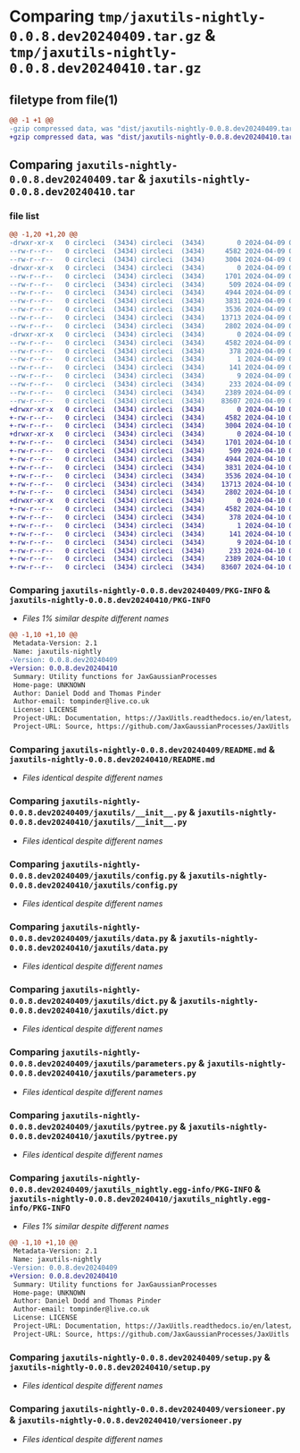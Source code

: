 # Comparing `tmp/jaxutils-nightly-0.0.8.dev20240409.tar.gz` & `tmp/jaxutils-nightly-0.0.8.dev20240410.tar.gz`

## filetype from file(1)

```diff
@@ -1 +1 @@
-gzip compressed data, was "dist/jaxutils-nightly-0.0.8.dev20240409.tar", last modified: Tue Apr  9 00:06:31 2024, max compression
+gzip compressed data, was "dist/jaxutils-nightly-0.0.8.dev20240410.tar", last modified: Wed Apr 10 00:06:30 2024, max compression
```

## Comparing `jaxutils-nightly-0.0.8.dev20240409.tar` & `jaxutils-nightly-0.0.8.dev20240410.tar`

### file list

```diff
@@ -1,20 +1,20 @@
-drwxr-xr-x   0 circleci  (3434) circleci  (3434)        0 2024-04-09 00:06:31.354803 jaxutils-nightly-0.0.8.dev20240409/
--rw-r--r--   0 circleci  (3434) circleci  (3434)     4582 2024-04-09 00:06:31.354803 jaxutils-nightly-0.0.8.dev20240409/PKG-INFO
--rw-r--r--   0 circleci  (3434) circleci  (3434)     3004 2024-04-09 00:06:23.000000 jaxutils-nightly-0.0.8.dev20240409/README.md
-drwxr-xr-x   0 circleci  (3434) circleci  (3434)        0 2024-04-09 00:06:31.358803 jaxutils-nightly-0.0.8.dev20240409/jaxutils/
--rw-r--r--   0 circleci  (3434) circleci  (3434)     1701 2024-04-09 00:06:23.000000 jaxutils-nightly-0.0.8.dev20240409/jaxutils/__init__.py
--rw-r--r--   0 circleci  (3434) circleci  (3434)      509 2024-04-09 00:06:31.358803 jaxutils-nightly-0.0.8.dev20240409/jaxutils/_version.py
--rw-r--r--   0 circleci  (3434) circleci  (3434)     4944 2024-04-09 00:06:23.000000 jaxutils-nightly-0.0.8.dev20240409/jaxutils/config.py
--rw-r--r--   0 circleci  (3434) circleci  (3434)     3831 2024-04-09 00:06:23.000000 jaxutils-nightly-0.0.8.dev20240409/jaxutils/data.py
--rw-r--r--   0 circleci  (3434) circleci  (3434)     3536 2024-04-09 00:06:23.000000 jaxutils-nightly-0.0.8.dev20240409/jaxutils/dict.py
--rw-r--r--   0 circleci  (3434) circleci  (3434)    13713 2024-04-09 00:06:23.000000 jaxutils-nightly-0.0.8.dev20240409/jaxutils/parameters.py
--rw-r--r--   0 circleci  (3434) circleci  (3434)     2802 2024-04-09 00:06:23.000000 jaxutils-nightly-0.0.8.dev20240409/jaxutils/pytree.py
-drwxr-xr-x   0 circleci  (3434) circleci  (3434)        0 2024-04-09 00:06:31.354803 jaxutils-nightly-0.0.8.dev20240409/jaxutils_nightly.egg-info/
--rw-r--r--   0 circleci  (3434) circleci  (3434)     4582 2024-04-09 00:06:31.000000 jaxutils-nightly-0.0.8.dev20240409/jaxutils_nightly.egg-info/PKG-INFO
--rw-r--r--   0 circleci  (3434) circleci  (3434)      378 2024-04-09 00:06:31.000000 jaxutils-nightly-0.0.8.dev20240409/jaxutils_nightly.egg-info/SOURCES.txt
--rw-r--r--   0 circleci  (3434) circleci  (3434)        1 2024-04-09 00:06:31.000000 jaxutils-nightly-0.0.8.dev20240409/jaxutils_nightly.egg-info/dependency_links.txt
--rw-r--r--   0 circleci  (3434) circleci  (3434)      141 2024-04-09 00:06:31.000000 jaxutils-nightly-0.0.8.dev20240409/jaxutils_nightly.egg-info/requires.txt
--rw-r--r--   0 circleci  (3434) circleci  (3434)        9 2024-04-09 00:06:31.000000 jaxutils-nightly-0.0.8.dev20240409/jaxutils_nightly.egg-info/top_level.txt
--rw-r--r--   0 circleci  (3434) circleci  (3434)      233 2024-04-09 00:06:31.358803 jaxutils-nightly-0.0.8.dev20240409/setup.cfg
--rw-r--r--   0 circleci  (3434) circleci  (3434)     2389 2024-04-09 00:06:23.000000 jaxutils-nightly-0.0.8.dev20240409/setup.py
--rw-r--r--   0 circleci  (3434) circleci  (3434)    83607 2024-04-09 00:06:23.000000 jaxutils-nightly-0.0.8.dev20240409/versioneer.py
+drwxr-xr-x   0 circleci  (3434) circleci  (3434)        0 2024-04-10 00:06:30.117211 jaxutils-nightly-0.0.8.dev20240410/
+-rw-r--r--   0 circleci  (3434) circleci  (3434)     4582 2024-04-10 00:06:30.117211 jaxutils-nightly-0.0.8.dev20240410/PKG-INFO
+-rw-r--r--   0 circleci  (3434) circleci  (3434)     3004 2024-04-10 00:06:22.000000 jaxutils-nightly-0.0.8.dev20240410/README.md
+drwxr-xr-x   0 circleci  (3434) circleci  (3434)        0 2024-04-10 00:06:30.117211 jaxutils-nightly-0.0.8.dev20240410/jaxutils/
+-rw-r--r--   0 circleci  (3434) circleci  (3434)     1701 2024-04-10 00:06:22.000000 jaxutils-nightly-0.0.8.dev20240410/jaxutils/__init__.py
+-rw-r--r--   0 circleci  (3434) circleci  (3434)      509 2024-04-10 00:06:30.117211 jaxutils-nightly-0.0.8.dev20240410/jaxutils/_version.py
+-rw-r--r--   0 circleci  (3434) circleci  (3434)     4944 2024-04-10 00:06:22.000000 jaxutils-nightly-0.0.8.dev20240410/jaxutils/config.py
+-rw-r--r--   0 circleci  (3434) circleci  (3434)     3831 2024-04-10 00:06:22.000000 jaxutils-nightly-0.0.8.dev20240410/jaxutils/data.py
+-rw-r--r--   0 circleci  (3434) circleci  (3434)     3536 2024-04-10 00:06:22.000000 jaxutils-nightly-0.0.8.dev20240410/jaxutils/dict.py
+-rw-r--r--   0 circleci  (3434) circleci  (3434)    13713 2024-04-10 00:06:22.000000 jaxutils-nightly-0.0.8.dev20240410/jaxutils/parameters.py
+-rw-r--r--   0 circleci  (3434) circleci  (3434)     2802 2024-04-10 00:06:22.000000 jaxutils-nightly-0.0.8.dev20240410/jaxutils/pytree.py
+drwxr-xr-x   0 circleci  (3434) circleci  (3434)        0 2024-04-10 00:06:30.117211 jaxutils-nightly-0.0.8.dev20240410/jaxutils_nightly.egg-info/
+-rw-r--r--   0 circleci  (3434) circleci  (3434)     4582 2024-04-10 00:06:30.000000 jaxutils-nightly-0.0.8.dev20240410/jaxutils_nightly.egg-info/PKG-INFO
+-rw-r--r--   0 circleci  (3434) circleci  (3434)      378 2024-04-10 00:06:30.000000 jaxutils-nightly-0.0.8.dev20240410/jaxutils_nightly.egg-info/SOURCES.txt
+-rw-r--r--   0 circleci  (3434) circleci  (3434)        1 2024-04-10 00:06:30.000000 jaxutils-nightly-0.0.8.dev20240410/jaxutils_nightly.egg-info/dependency_links.txt
+-rw-r--r--   0 circleci  (3434) circleci  (3434)      141 2024-04-10 00:06:30.000000 jaxutils-nightly-0.0.8.dev20240410/jaxutils_nightly.egg-info/requires.txt
+-rw-r--r--   0 circleci  (3434) circleci  (3434)        9 2024-04-10 00:06:30.000000 jaxutils-nightly-0.0.8.dev20240410/jaxutils_nightly.egg-info/top_level.txt
+-rw-r--r--   0 circleci  (3434) circleci  (3434)      233 2024-04-10 00:06:30.117211 jaxutils-nightly-0.0.8.dev20240410/setup.cfg
+-rw-r--r--   0 circleci  (3434) circleci  (3434)     2389 2024-04-10 00:06:22.000000 jaxutils-nightly-0.0.8.dev20240410/setup.py
+-rw-r--r--   0 circleci  (3434) circleci  (3434)    83607 2024-04-10 00:06:22.000000 jaxutils-nightly-0.0.8.dev20240410/versioneer.py
```

### Comparing `jaxutils-nightly-0.0.8.dev20240409/PKG-INFO` & `jaxutils-nightly-0.0.8.dev20240410/PKG-INFO`

 * *Files 1% similar despite different names*

```diff
@@ -1,10 +1,10 @@
 Metadata-Version: 2.1
 Name: jaxutils-nightly
-Version: 0.0.8.dev20240409
+Version: 0.0.8.dev20240410
 Summary: Utility functions for JaxGaussianProcesses
 Home-page: UNKNOWN
 Author: Daniel Dodd and Thomas Pinder
 Author-email: tompinder@live.co.uk
 License: LICENSE
 Project-URL: Documentation, https://JaxUitls.readthedocs.io/en/latest/
 Project-URL: Source, https://github.com/JaxGaussianProcesses/JaxUitls
```

### Comparing `jaxutils-nightly-0.0.8.dev20240409/README.md` & `jaxutils-nightly-0.0.8.dev20240410/README.md`

 * *Files identical despite different names*

### Comparing `jaxutils-nightly-0.0.8.dev20240409/jaxutils/__init__.py` & `jaxutils-nightly-0.0.8.dev20240410/jaxutils/__init__.py`

 * *Files identical despite different names*

### Comparing `jaxutils-nightly-0.0.8.dev20240409/jaxutils/config.py` & `jaxutils-nightly-0.0.8.dev20240410/jaxutils/config.py`

 * *Files identical despite different names*

### Comparing `jaxutils-nightly-0.0.8.dev20240409/jaxutils/data.py` & `jaxutils-nightly-0.0.8.dev20240410/jaxutils/data.py`

 * *Files identical despite different names*

### Comparing `jaxutils-nightly-0.0.8.dev20240409/jaxutils/dict.py` & `jaxutils-nightly-0.0.8.dev20240410/jaxutils/dict.py`

 * *Files identical despite different names*

### Comparing `jaxutils-nightly-0.0.8.dev20240409/jaxutils/parameters.py` & `jaxutils-nightly-0.0.8.dev20240410/jaxutils/parameters.py`

 * *Files identical despite different names*

### Comparing `jaxutils-nightly-0.0.8.dev20240409/jaxutils/pytree.py` & `jaxutils-nightly-0.0.8.dev20240410/jaxutils/pytree.py`

 * *Files identical despite different names*

### Comparing `jaxutils-nightly-0.0.8.dev20240409/jaxutils_nightly.egg-info/PKG-INFO` & `jaxutils-nightly-0.0.8.dev20240410/jaxutils_nightly.egg-info/PKG-INFO`

 * *Files 1% similar despite different names*

```diff
@@ -1,10 +1,10 @@
 Metadata-Version: 2.1
 Name: jaxutils-nightly
-Version: 0.0.8.dev20240409
+Version: 0.0.8.dev20240410
 Summary: Utility functions for JaxGaussianProcesses
 Home-page: UNKNOWN
 Author: Daniel Dodd and Thomas Pinder
 Author-email: tompinder@live.co.uk
 License: LICENSE
 Project-URL: Documentation, https://JaxUitls.readthedocs.io/en/latest/
 Project-URL: Source, https://github.com/JaxGaussianProcesses/JaxUitls
```

### Comparing `jaxutils-nightly-0.0.8.dev20240409/setup.py` & `jaxutils-nightly-0.0.8.dev20240410/setup.py`

 * *Files identical despite different names*

### Comparing `jaxutils-nightly-0.0.8.dev20240409/versioneer.py` & `jaxutils-nightly-0.0.8.dev20240410/versioneer.py`

 * *Files identical despite different names*

